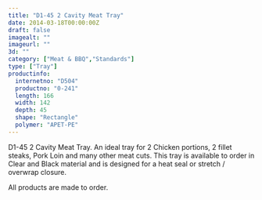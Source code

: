 ```yaml
---
title: "D1-45 2 Cavity Meat Tray"
date: 2014-03-18T00:00:00Z
draft: false
imagealt: ""
imageurl: ""
3d: ""
category: ["Meat & BBQ","Standards"]
type: ["Tray"]
productinfo:
  internetno: "D504"
  productno: "0-241"
  length: 166
  width: 142
  depth: 45
  shape: "Rectangle"
  polymer: "APET-PE"
---
```

D1-45 2 Cavity Meat Tray. An ideal tray for 2 Chicken portions, 2 fillet steaks, Pork Loin and many other meat cuts. This tray is available to order in Clear and Black material and is designed for a heat seal or stretch / overwrap closure.

All products are made to order.